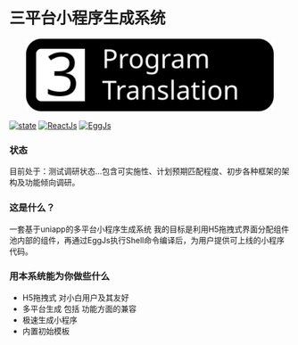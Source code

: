 # 三平台小程序生成系统
<p align="center">
  <img src="https://raw.githubusercontent.com/shi-lai-mu/SmallProgramTranslation/master/docs/images/logo.svg?sanitize=true" height="130">
</p>

[![state](https://img.shields.io/badge/%E9%A1%B9%E7%9B%AE%E7%8A%B6%E6%80%81-%E8%B0%83%E7%A0%94%E4%B8%AD-brightgreen.svg)](https://github.com/shi-lai-mu/SmallProgramTranslation)
[![ReactJs](https://img.shields.io/badge/React-3.0.1-brightgreen.svg)](https://github.com/facebook/react)
[![EggJs](https://img.shields.io/badge/Egg-2.15.1-brightgreen.svg)](https://github.com/eggjs/egg)

### 状态
目前处于：测试调研状态...包含可实施性、计划预期匹配程度、初步各种框架的架构及功能倾向调研。

### 这是什么？
一套基于uniapp的多平台小程序生成系统
我的目标是利用H5拖拽式界面分配组件池内部的组件，再通过EggJs执行Shell命令编译后，为用户提供可上线的小程序代码。

### 用本系统能为你做些什么
- H5拖拽式 对小白用户及其友好
- 多平台生成 包括 功能方面的兼容
- 极速生成小程序
- 内置初始模板
